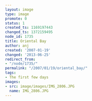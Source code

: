 ```yaml
---
layout: image
type: image
promote: 0
status: 1
created_ts: 1169197443
changed_ts: 1372159495
node_id: 1735
title: Oriental Bay
author: anj
created: '2007-01-19'
changed: '2013-06-25'
redirect_from:
- "/node/1735/"
permalink: "/2007/01/19/oriental_bay/"
tags:
- The first few days
images:
- src: image/images/IMG_2806.JPG
  name: IMG_2806.JPG
---
```


